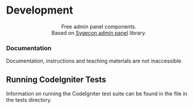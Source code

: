 # Development

<p align="center">
Free admin panel components.
<br>
Based on <a href="https://github.com/sygecon/wp-adminka">Sygecon admin panel</a> library.
</p>

### Documentation

Documentation, instructions and teaching materials are not inaccessible.

## Running CodeIgniter Tests

Information on running the CodeIgniter test suite can be found in the file in the tests directory.
